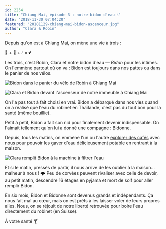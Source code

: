 ```yaml
---
id: 2254
title: "Chiang Mai, épisode 3 : notre bidon d'eau 💧"
date: "2018-11-30 07:04:20"
featured: "20181129-chiang-mai-bidon-ascenceur.jpg"
author: "Clara & Robin"
---
```


Depuis qu'on est à Chiang Mai, on mène une vie à trois :

🧔 + 👸 + 💧 = 💕

Les trois, c'est Robin, Clara et notre bidon d'eau — _Bidon_ pour les intimes.
On l'emmène partout où on va : Bidon est toujours dans nos pattes ou dans le
panier de nos vélos.

![Bidon dans le panier du vélo de Robin à Chiang Mai](20181129-chiang-mai-bidon-velo.jpg "Bidon à vélo")

![Clara et Bidon devant l'ascenseur de notre immeuble à Chiang Mai](20181129-chiang-mai-bidon-ascenceur-2.jpg "Bidon qui attend l’ascenseur au 16ème")

On l'a pas tout à fait choisi en vrai. Bidon a débarqué dans nos vies quand on a
réalisé que l'eau du robinet en Thaïlande, c'est pas du tout bon pour la santé
(même bouillie).

Petit à petit, Bidon a fait son nid pour finalement devenir indispensable. On
l'aimait tellement qu'on lui a donné une compagne : Bidonne.

Depuis, tous les matins, on emmène l'un ou l'autre
[explorer des cafés](/chiang-mai-episode-2-le-cafe/) avec nous pour pouvoir les
gaver d'eau délicieusement potable en rentrant à la maison.

![Clara remplit Bidon à la machine à filtrer l'eau](20181129-chiang-mai-bidon-filtex.jpg "Le remplissage de Bidon à Filtex, au rez")

Et si le matin, pressés de partir, il nous arrive de les oublier à la maison...
malheur à nous ! 🌩 Peu de corvées peuvent rivaliser avec celle de devoir, au
petit matin, descendre 16 étages en pyjama et mort de soif pour aller remplir
Bidon.

En six mois, Bidon et Bidonne sont devenus grands et indépendants. Ça nous fait
mal au cœur, mais on est prêts à les laisser voler de leurs propres ailes. Nous,
on se réjouit de notre liberté retrouvée pour boire l'eau directement du robinet
(en Suisse).

À votre santé 🍸
